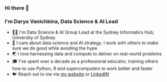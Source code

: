 ### Hi there 👋

### I'm Darya Vanichkina, Data Science & AI Lead

- 👩‍💻 I'm Data Science & AI Group Lead at the Sydney Informatics Hub, University of Sydney
- 💫 I care about data science and AI strategy. I work with others to make sure we do good while avoiding the hype
- 🌏 I love harnessing data and compute to deliver on real-world problems
- 🎓 I've spent over a decade as a professional educator, training others how to use Python, R and supercomputers to work better and faster
- 🐦 Reach out to me via [my website](https://daryavanichkina.com/) or [LinkedIN](https://www.linkedin.com/in/daryavanichkina/)

